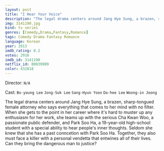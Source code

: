 ```yaml
---
layout: post
title: "I Hear Your Voice"
description: "The legal drama centers around Jang Hye Sung, a brazen, sharp-tongued female attorney who says everything that comes to her mind with no filter. When she gets to the point in her career where it's hard to muster up any enthusiasm for her work, she teams up with the serious Cha Kwan Woo, a passionate public defender, and Park Soo Ha, a 19-year-old high-school student with a special ability to hear people's inner thought.."
img: 3141190.jpg
kind: tv series
genres: [Comedy,Drama,Fantasy,Romance]
tags: Comedy Drama Fantasy Romance 
language: Korean
year: 2013
imdb_rating: 8.2
votes: 2916
imdb_id: 3141190
netflix_id: 80039909
color: 432818
---
```

Director: `N/A`  

Cast: `Bo-young Lee` `Jong-Suk Lee` `Sang-Hyun Yoon` `Da-hee Lee` `Woong-in Jeong` 

The legal drama centers around Jang Hye Sung, a brazen, sharp-tongued female attorney who says everything that comes to her mind with no filter. When she gets to the point in her career where it's hard to muster up any enthusiasm for her work, she teams up with the serious Cha Kwan Woo, a passionate public defender, and Park Soo Ha, a 19-year-old high-school student with a special ability to hear people's inner thoughts. Seldom she knew that she has a past conncetion with Park Soo Ha. Together, they also must face a killer with a personal vendetta that entwines all of their lives. Can they bring the dangerous man to justice?